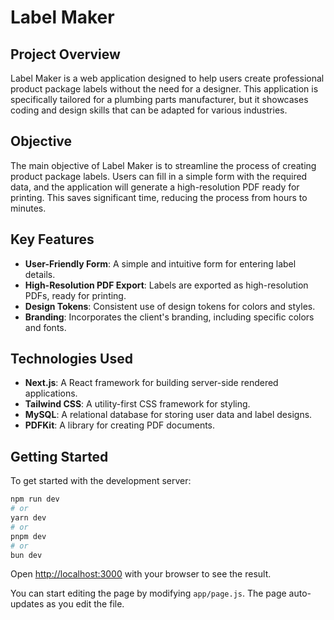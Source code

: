 # Label Maker

## Project Overview
Label Maker is a web application designed to help users create professional product package labels without the need for a designer. This application is specifically tailored for a plumbing parts manufacturer, but it showcases coding and design skills that can be adapted for various industries.

## Objective
The main objective of Label Maker is to streamline the process of creating product package labels. Users can fill in a simple form with the required data, and the application will generate a high-resolution PDF ready for printing. This saves significant time, reducing the process from hours to minutes.

## Key Features
- **User-Friendly Form**: A simple and intuitive form for entering label details.
- **High-Resolution PDF Export**: Labels are exported as high-resolution PDFs, ready for printing.
- **Design Tokens**: Consistent use of design tokens for colors and styles.
- **Branding**: Incorporates the client's branding, including specific colors and fonts.

## Technologies Used
- **Next.js**: A React framework for building server-side rendered applications.
- **Tailwind CSS**: A utility-first CSS framework for styling.
- **MySQL**: A relational database for storing user data and label designs.
- **PDFKit**: A library for creating PDF documents.

## Getting Started
To get started with the development server:

```bash
npm run dev
# or
yarn dev
# or
pnpm dev
# or
bun dev
```

Open [http://localhost:3000](http://localhost:3000) with your browser to see the result.

You can start editing the page by modifying `app/page.js`. The page auto-updates as you edit the file.


